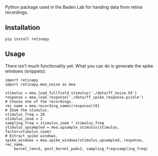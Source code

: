 Python package used in the Baden Lab for handing data from retina recordings.

Installation
------------

	pip install retinapy


Usage
-----
There isn't much functionality yet. What you can do is generate the spike
windows (snippets):

	import retinapy
	import retinapy.mea_noise as mea

	stimulus = mea.load_fullfield_stimulus('./data/ff_noise.h5')
	response = mea.load_response('./data/ff_spike_response.pickle')
	# Choose one of the recordings.
	rec_name = mea.recording_names(response)[0]
	# Zoom the stimulus.
	stimulus_freq = 20
	stimulus_zoom = 2
	sampling_freq = stimulus_zoom * stimulus_freq
	stimulus_upsampled = mea.upsample_stimulus(stimulus, factor=stimulus_zoom)
	# Extract spike windows.
	spike_windows = mea.spike_windows(stimulus_upsampled, response, rec_name,
		kernel_len=5, post_kernel_pad=2, sampling_freq=sampling_freq)

